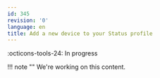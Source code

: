 ```yaml
---
id: 345
revision: '0'
language: en
title: Add a new device to your Status profile
---
```


:octicons-tools-24: In progress

!!! note ""
We're working on this content.
